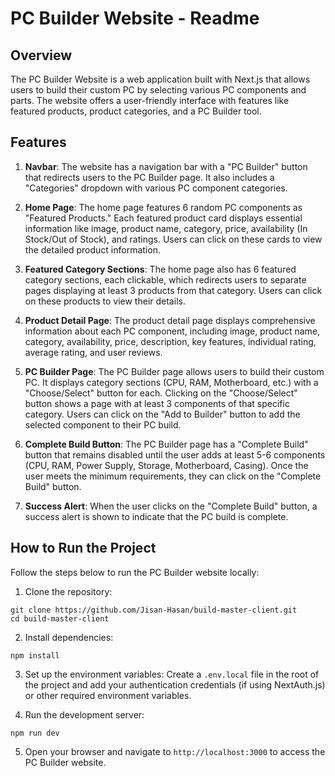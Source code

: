 # PC Builder Website - Readme

## Overview

The PC Builder Website is a web application built with Next.js that allows users to build their custom PC by selecting various PC components and parts. The website offers a user-friendly interface with features like featured products, product categories, and a PC Builder tool.

## Features

1. **Navbar**: The website has a navigation bar with a "PC Builder" button that redirects users to the PC Builder page. It also includes a "Categories" dropdown with various PC component categories.

2. **Home Page**: The home page features 6 random PC components as "Featured Products." Each featured product card displays essential information like image, product name, category, price, availability (In Stock/Out of Stock), and ratings. Users can click on these cards to view the detailed product information.

3. **Featured Category Sections**: The home page also has 6 featured category sections, each clickable, which redirects users to separate pages displaying at least 3 products from that category. Users can click on these products to view their details.

4. **Product Detail Page**: The product detail page displays comprehensive information about each PC component, including image, product name, category, availability, price, description, key features, individual rating, average rating, and user reviews.

5. **PC Builder Page**: The PC Builder page allows users to build their custom PC. It displays category sections (CPU, RAM, Motherboard, etc.) with a "Choose/Select" button for each. Clicking on the "Choose/Select" button shows a page with at least 3 components of that specific category. Users can click on the "Add to Builder" button to add the selected component to their PC build.

6. **Complete Build Button**: The PC Builder page has a "Complete Build" button that remains disabled until the user adds at least 5-6 components (CPU, RAM, Power Supply, Storage, Motherboard, Casing). Once the user meets the minimum requirements, they can click on the "Complete Build" button.

7. **Success Alert**: When the user clicks on the "Complete Build" button, a success alert is shown to indicate that the PC build is complete.


## How to Run the Project

Follow the steps below to run the PC Builder website locally:

1. Clone the repository:

```
git clone https://github.com/Jisan-Hasan/build-master-client.git
cd build-master-client
```

2. Install dependencies:

```
npm install
```

3. Set up the environment variables:
   Create a `.env.local` file in the root of the project and add your authentication credentials (if using NextAuth.js) or other required environment variables.

4. Run the development server:

```
npm run dev
```


5. Open your browser and navigate to `http://localhost:3000` to access the PC Builder website.



